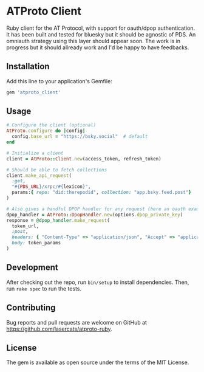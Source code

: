# ATProto Client

Ruby client for the AT Protocol, with support for oauth/dpop authentication. It has been built and tested for bluesky but it should be agnostic of PDS. An omniauth strategy using this layer should appear soon.
The work is in progress but it should allready work and I'd be happy to have feedbacks.

## Installation

Add this line to your application's Gemfile:

```ruby
gem 'atproto_client'
```

## Usage

```ruby
# Configure the client (optional)
AtProto.configure do |config|
  config.base_url = "https://bsky.social"  # default
end

# Initialize a client
client = AtProto::Client.new(access_token, refresh_token)

# Should be able to fetch collections
client.make_api_request(
  :get,
  "#{PDS_URL}/xrpc/#{lexicon}",
  params:{ repo: "did:therepodid", collection: "app.bsky.feed.post"}
)

# Also gives a handful DPOP handler for any request (here an oauth example)
dpop_handler = AtProto::DpopHandler.new(options.dpop_private_key)
response = @dpop_handler.make_request(
  token_url,
  :post,
  headers: { "Content-Type" => "application/json", "Accept" => "application/json" },
  body: token_params
)

```

## Development

After checking out the repo, run `bin/setup` to install dependencies. Then, run `rake spec` to run the tests.

## Contributing

Bug reports and pull requests are welcome on GitHub at https://github.com/lasercats/atproto-ruby.

## License

The gem is available as open source under the terms of the MIT License.
